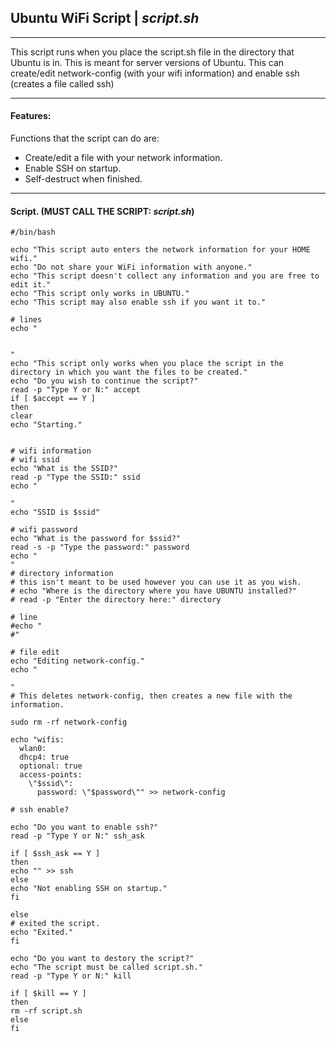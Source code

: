 ## Ubuntu WiFi Script | *script.sh*

---

This script runs when you place the script.sh file in the directory that Ubuntu is in. This is meant for server versions of Ubuntu. This can create/edit network-config (with your wifi information) and enable ssh (creates a file called ssh)

---

#### Features:

Functions that the script can do are:
- Create/edit a file with your network information.
- Enable SSH on startup.
- Self-destruct when finished.

---

#### Script. (**MUST CALL THE SCRIPT: *script.sh***)

```
#/bin/bash

echo "This script auto enters the network information for your HOME wifi."
echo "Do not share your WiFi information with anyone."
echo "This script doesn't collect any information and you are free to edit it."
echo "This script only works in UBUNTU."
echo "This script may also enable ssh if you want it to."

# lines
echo "


"
echo "This script only works when you place the script in the directory in which you want the files to be created."
echo "Do you wish to continue the script?"
read -p "Type Y or N:" accept
if [ $accept == Y ]
then
clear
echo "Starting."


# wifi information
# wifi ssid
echo "What is the SSID?"
read -p "Type the SSID:" ssid
echo "

"
echo "SSID is $ssid"

# wifi password
echo "What is the password for $ssid?"
read -s -p "Type the password:" password
echo "
"
# directory information
# this isn't meant to be used however you can use it as you wish.
# echo "Where is the directory where you have UBUNTU installed?"
# read -p "Enter the directory here:" directory

# line
#echo "
#"

# file edit
echo "Editing network-config."
echo "

"
# This deletes network-config, then creates a new file with the information.

sudo rm -rf network-config

echo "wifis:
  wlan0:
  dhcp4: true
  optional: true
  access-points:
    \"$ssid\":
      password: \"$password\"" >> network-config

# ssh enable?

echo "Do you want to enable ssh?"
read -p "Type Y or N:" ssh_ask

if [ $ssh_ask == Y ]
then
echo "" >> ssh
else
echo "Not enabling SSH on startup."
fi

else
# exited the script.
echo "Exited."
fi

echo "Do you want to destory the script?"
echo "The script must be called script.sh."
read -p "Type Y or N:" kill

if [ $kill == Y ]
then
rm -rf script.sh
else
fi
```
